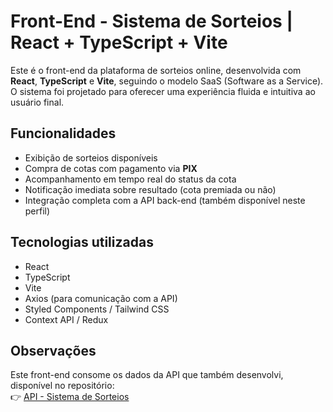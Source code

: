 # Front-End - Sistema de Sorteios | React + TypeScript + Vite

Este é o front-end da plataforma de sorteios online, desenvolvida com **React**, **TypeScript** e **Vite**, seguindo o modelo SaaS (Software as a Service). O sistema foi projetado para oferecer uma experiência fluida e intuitiva ao usuário final.

## Funcionalidades

- Exibição de sorteios disponíveis
- Compra de cotas com pagamento via **PIX**
- Acompanhamento em tempo real do status da cota
- Notificação imediata sobre resultado (cota premiada ou não)
- Integração completa com a API back-end (também disponível neste perfil)

## Tecnologias utilizadas

- React
- TypeScript
- Vite
- Axios (para comunicação com a API)
- Styled Components / Tailwind CSS
- Context API / Redux

## Observações

Este front-end consome os dados da API que também desenvolvi, disponível no repositório:  
👉 [API - Sistema de Sorteios](https://github.com/robson-magalhaes/raffleSystem-back)
